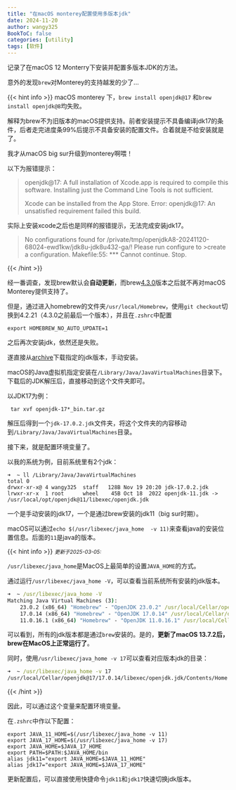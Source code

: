 ```yaml
---
title: "在macOS monterey配置使用多版本jdk"
date: 2024-11-20
author: wangy325
BookToC: false
categories: [utility]
tags: [软件]
---
```


记录了在macOS 12 Monterry下安装并配置多版本JDK的方法。

意外的发现`brew`对Monterey的支持越发的少了...

<!--more-->

{{< hint  info >}}
macOS monterey 下，`brew install openjdk@17` 和`brew install openjdk@8`均失败。

解释为brew不为旧版本的macOS提供支持。前者安装提示不具备编译jdk17的条件，后者走完进度条99%后提示不具备安装的配置文件。合着就是不给安装就是了。

我才从macOS big sur升级到monterey啊喂！

以下为报错提示：

>openjdk@17: A full installation of Xcode.app is required to compile
this software. Installing just the Command Line Tools is not sufficient.
>
>Xcode can be installed from the App Store.
>Error: openjdk@17: An unsatisfied requirement failed this build.

实际上安装xcode之后也是同样的报错提示，无法完成安装jdk17。

>No configurations found for /private/tmp/openjdkA8-20241120-68024-ewd1kw/jdk8u-jdk8u432-ga/! Please run configure to >create a configuration.
>Makefile:55: *** Cannot continue.  Stop.
>

{{< /hint >}}


经一番调查，发现brew默认会**自动更新**，而brew[4.3.0](https://brew.sh/2024/10/01/homebrew-4.4.0/)版本之后就不再对macOS Monterey提供支持了。

但是，通过进入homebrew的文件夹`/usr/local/Homebrew`，使用`git checkout`切换到4.2.21（4.3.0之前最后一个版本），并且在`.zshrc`中配置

    export HOMEBREW_NO_AUTO_UPDATE=1

之后再次安装jdk，依然还是失败。

遂直接从[archive](https://jdk.java.net/archive/)下载指定的jdk版本，手动安装。

macOS的Java虚拟机指定安装在`/Library/Java/JavaVirtualMachines`目录下。下载后的JDK解压后，直接移动到这个文件夹即可。

以JDK17为例：

```shell
 tar xvf openjdk-17*_bin.tar.gz
```

解压后得到一个`jdk-17.0.2.jdk`文件夹，将这个文件夹的内容移动到`/Library/Java/JavaVirtualMachines`目录。

接下来，就是配置环境变量了。

以我的系统为例，目前系统里有2个jdk：

```shell
➜  ~ ll /Library/Java/JavaVirtualMachines
total 0
drwxr-xr-x@ 4 wangy325  staff   128B Nov 19 20:20 jdk-17.0.2.jdk
lrwxr-xr-x  1 root      wheel    45B Oct 18  2022 openjdk-11.jdk -> /usr/local/opt/openjdk@11/libexec/openjdk.jdk
```

一个是手动安装的jdk17，一个是通过brew安装的jdk11（big sur时期）。

macOS可以通过`echo $(/usr/libexec/java_home  -v 11)`来查看java的安装位置信息。后面的`11`是java的版本。

{{< hint info >}}
<small>*更新于2025-03-05:*</small>

`/usr/libexec/java_home`是MacOS上最简单的设置`JAVA_HOME`的方式。

通过运行`/usr/libexec/java_home -V`，可以查看当前系统所有安装的jdk版本。


```cmd
➜  ~ /usr/libexec/java_home -V
Matching Java Virtual Machines (3):
    23.0.2 (x86_64) "Homebrew" - "OpenJDK 23.0.2" /usr/local/Cellar/openjdk/23.0.2/libexec/openjdk.jdk/Contents/Home
    17.0.14 (x86_64) "Homebrew" - "OpenJDK 17.0.14" /usr/local/Cellar/openjdk@17/17.0.14/libexec/openjdk.jdk/Contents/Home
    11.0.16.1 (x86_64) "Homebrew" - "OpenJDK 11.0.16.1" /usr/local/Cellar/openjdk@11/11.0.16.1_1/libexec/openjdk.jdk/Contents/Home
```

可以看到，所有的jdk版本都是通过`brew`安装的。是的，**更新了macOS 13.7.2后，brew在MacOS上正常运行了**。

同时，使用`/usr/libexec/java_home -v 17`可以查看对应版本jdk的目录：

```cmd
➜  ~ /usr/libexec/java_home -v 17
/usr/local/Cellar/openjdk@17/17.0.14/libexec/openjdk.jdk/Contents/Home
```

{{< /hint >}}

因此，可以通过这个变量来配置环境变量。

在`.zshrc`中作以下配置：

```shell
export JAVA_11_HOME=$(/usr/libexec/java_home -v 11)
export JAVA_17_HOME=$(/usr/libexec/java_home -v 17)
export JAVA_HOME=$JAVA_17_HOME
export PATH=$PATH:$JAVA_HOME/bin
alias jdk11="export JAVA_HOME=$JAVA_11_HOME"
alias jdk17="export JAVA_HOME=$JAVA_17_HOME"
```

更新配置后，可以直接使用快捷命令`jdk11`和`jdk17`快速切换jdk版本。

